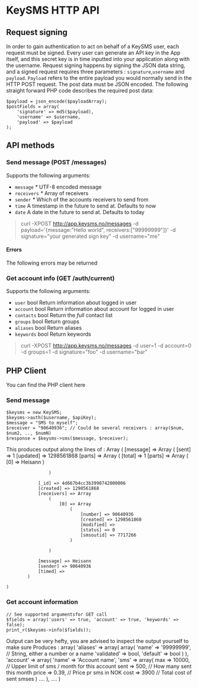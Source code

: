 # KeySMS HTTP API

## Request signing

In order to gain authentication to act on behalf of a KeySMS user, each request must be signed.
Every user can generate an API key in the App itself, and this secret key is in time inputted into your application along with the username.
Request signing happens by signing the JSON data string, and a signed request requires three parameters : `signature`,`username` and `payload`.
`Payload` refers to the entire payload you would normally send in the HTTP POST request. The post data must be JSON encoded.
The following straight forward PHP code describes the required post data:

    $payload = json_encode($payloadArray);
    $postFields = array(
        'signature' => md5($payload),
        'username' => $username,
        'payload' => $payload
    );

## API methods

### Send message (POST /messages)

Supports the following arguments:

* `message`     _*_ UTF-8 encoded message
* `receivers`   _*_ Array of receivers
* `sender`      _*_ Which of the accounts receivers to send from
* `time`        A timestamp in the future to send at. Defaults to now
* `date`        A date in the future to send at. Defaults to today

> curl -XPOST http://app.keysms.no/messages -d payload='{message:"Hello world", receivers:["99999999"]}' -d signature="your generated sign key" -d username="me"

#### Errors
The following errors may be returned

### Get account info (GET /auth/current)

Supports the following arguments:

* `user`        bool Return information about logged in user
* `account`     bool Return information about account for logged in user
* `contacts`    bool Return the _full_ contact list
* `groups`      bool Return groups
* `aliases`     bool Return aliases
* `keywords`    bool Return keywords

> curl -XPOST http://app.keysms.no/messages -d user=1 -d account=0 -d groups=1 -d signature="foo" -d username="bar"

## PHP Client
You can find the PHP client here

### Send message

    $keysms = new KeySMS;
    $keysms->auth($username, $apiKey);
    $message = "SMS to myself";
    $receiver = "90640936"; // Could be several receivers : array($num, $num2, .., $numN)
    $response = $keysms->sms($message, $receiver);

This produces output along the lines of :
    Array
    (
        [message] => Array
            (
                [sent] => 1
                [updated] => 1298561868
                [parts] => Array
                    (
                        [total] => 1
                        [parts] => Array
                            (
                                [0] => Heisann
                            )

                    )

                [_id] => 4d667b4cc3b3990742000006
                [created] => 1298561868
                [receivers] => Array
                    (
                        [0] => Array
                            (
                                [number] => 90640936
                                [created] => 1298561868
                                [modified] => 
                                [status] => 0
                                [smsoutid] => 7717266
                            )

                    )

                [message] => Heisann
                [sender] => 90640936
                [timed] => 
            )

    )

### Get account information

    // See supported argumentsfor GET call
    $fields = array('users' => true, 'account' => true, 'keywords' => false);
    print_r($keysms->info($fields));

Output can be very hefty, you are advised to inspect the output yourself to make sure
Produces :
    array(
        'aliases' => array(
            array(
                'name' => '99999999', // String, either a number or a name
                'validated' => bool,
                'default' => bool
            )
        ),
        'account' => array(
            'name' => 'Account name',
            'sms' => array(
                max => 10000, // Upper limit of sms / month for this account
                sent => 500, // How many sent this month
                price => 0.39, // Price pr sms in NOK
                cost => 3900 // Total cost of sent smses
            )
            ....
        ),
        ....
    )
